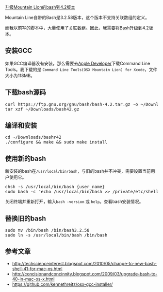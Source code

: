 [升级Mountain Lion的bash到4.2版本](http://zengrong.net/post/1830.htm)

Mountain Line自带的Bash是3.2.58版本，这个版本不支持关联数组的定义。

而我以前写的脚本中，大量使用了关联数组。因此，我需要将Bash升级到4.2版本。

## 安装GCC

如果GCC编译器没有安装，那么需要去[Apple Developer](https://developer.apple.com/downloads/)下载Command Line Tools。我下载的是 `Command Line Tools(OSX Mountain Lion) for Xcode`，文件大小为118MB。

## 下载bash源码

<pre lang="BASH">
curl https://ftp.gnu.org/gnu/bash/bash-4.2.tar.gz -o ~/Downloads/bash42.gz
tar xzf ~/Downloads/bash42.gz
</pre>

## 编译和安装

<pre lang="BASH">
cd ~/Downloads/bashr42
./configure && make && sudo make install
</pre>

## 使用新的bash

新安装的bash在`/usr/local/bin/bash`，与旧的bash并不冲突，需要设置当前用户使用它。

<pre lang="BASH">
chsh -s /usr/local/bin/bash {user_name}
sudo bash -c "echo /usr/local/bin/bash >> /private/etc/shells"
</pre>

关闭终端并重新打开，输入`bash -version` 或 `help`。查看bash安装情况。

## 替换旧的bash

<pre lang="BASH">
sudo mv /bin/bash /bin/bash3.2.58
sudo ln -s /usr/local/bin/bash /bin/bash
</pre>

## 参考文章

* <http://techscienceinterest.blogspot.com/2010/05/change-to-new-bash-shell-41-for-mac-os.html>
* <http://concisionandconcinnity.blogspot.com/2009/03/upgrade-bash-to-40-in-mac-os-x.html>
* <https://github.com/kennethreitz/osx-gcc-installer/>

